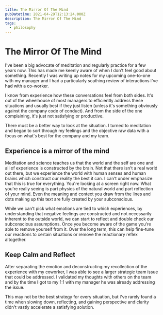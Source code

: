 ```yaml
---
title: The Mirror Of The Mind
pubDatetime: 2021-04-29T12:13:24.000Z
description: The Mirror Of The Mind
tags:
  - philosophy
---
```


# The Mirror Of The Mind

I've been a big advocate of meditation and regularly practice for a few years now. This has made me keenly aware of when I don't feel good about something. Recently I was writing up notes for my upcoming one-to-one with my manager and I had a particularly scathing review of interactions I've had with a co-worker.

I know from experience how these conversations feel from both sides. It's out of the wheelhouse of most managers to efficiently address these situations and usually best if they just listen (unless it's something obviously against the company code of conduct). And from the side of the one complaining, it's just not satisfying or productive.

There must be a better way to look at the situation. I turned to meditation and began to sort through my feelings and the objective raw data with a focus on what's best for the company and my team.

## Experience is a mirror of the mind

Meditation and science teaches us that the world and the self are one and all of experience is constructed by the brain. Not that there isn't a real world out there, but we experience the world with human senses and human brains which construct our reality the best it can. I can't under emphasize that this is true for everything. You're looking at a screen right now. What you're really seeing is part physics of the natural world and part reflection of your mind. Even the meaning and context you draw from the lines and dots making up this text are fully created by your subconscious.

While we can't pick what emotions are tied to which experiences, by understanding that negative feelings are constructed and not necessarily inherent to the outside world, we can start to reflect and double check our subconscious assumptions. Once you become aware of the game you're able to remove yourself from it. Over the long term, this can help fine-tune our reactions to certain situations or remove the reactionary reflex altogether.

## Keep Calm and Reflect

After separating the emotion and deconstructing my recollection of the experience with my coworker, I was able to see a larger strategic team issue that could be addressed. I validated my thoughts with others on the team and by the time I got to my 1:1 with my manager he was already addressing the issue.

This may not be the best strategy for every situation, but I've rarely found a time when slowing down, reflecting, and gaining perspective and clarity didn't vastly accelerate a satisfying solution.
